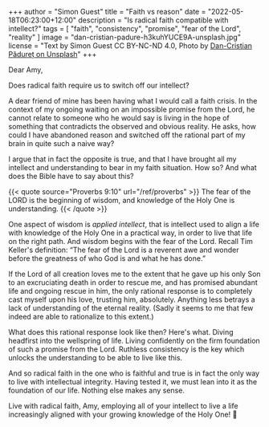 +++
author = "Simon Guest"
title = "Faith vs reason"
date = "2022-05-18T06:23:00+12:00"
description = "Is radical faith compatible with intellect?"
tags = [ "faith", "consistency", "promise", "fear of the Lord", "reality" ]
image = "dan-cristian-padure-h3kuhYUCE9A-unsplash.jpg"
license = "Text by Simon Guest CC BY-NC-ND 4.0, Photo by [Dan-Cristian Pădureț on Unsplash](https://unsplash.com/photos/h3kuhYUCE9A)"
+++

Dear Amy,

Does radical faith require us to switch off our intellect?

A dear friend of mine has been having what I would call a faith crisis. In the context of my ongoing waiting on an impossible promise from the Lord, he cannot relate to someone who he would say is living in the hope of something that contradicts the observed and obvious reality. He asks, how could I have abandoned reason and switched off the rational part of my brain in quite such a naive way?

I argue that in fact the opposite is true, and that I have brought all my intellect and understanding to bear in my faith situation. How so? And what does the Bible have to say about this?

{{< quote source="Proverbs 9:10" url="/ref/proverbs" >}}
The fear of the LORD is the beginning of wisdom, and knowledge of the Holy One is understanding.
{{< /quote >}}

One aspect of wisdom is _applied intellect_, that is intellect used to align a life with knowledge of the Holy One in a practical way, in order to live that life on the right path.  And wisdom begins with the fear of the Lord. Recall Tim Keller's definition: “The fear of the Lord is a reverent awe and wonder before the greatness of who God is and what he has done.”

If the Lord of all creation loves me to the extent that he gave up his only Son to an excruciating death in order to rescue me, and has promised abundant life and ongoing rescue in him, the only rational response is to completely cast myself upon his love, trusting him, absolutely. Anything less betrays a lack of understanding of the eternal reality. (Sadly it seems to me that few indeed are able to rationalize to this extent.)

What does this rational response look like then? Here's what. Diving headfirst into the wellspring of life. Living confidently on the firm foundation of such a promise from the Lord.  Ruthless consistency is the key which unlocks the understanding to be able to live like this.

And so radical faith in the one who is faithful and true is in fact the only way to live with intellectual integrity. Having tested it, we must lean into it as the foundation of our life. Nothing else makes any sense.

Live with radical faith, Amy, employing all of your intellect to live a life increasingly aligned with your growing knowledge of the Holy One! 🙏
